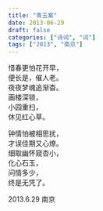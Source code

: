 ```yaml
---
title: "青玉案"
date: 2013-06-29
draft: false
categories: ["诗词", "词"]
tags: ["2013", "南京"]
---
```


惜春更怕花开早，  
便长是，催人老。  
夜夜梦魂追渐杳。  
画楼深锁，  
小园重扫，  
休见红心草。  

钟情怕被相思扰，  
才误佳期又心燎。  
细取幽怀窥杏小，  
化心石玉，  
问情多少，  
终是无凭了。  

2013.6.29 南京    
